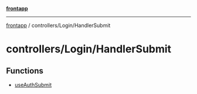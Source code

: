 [**frontapp**](../../../README.md)

***

[frontapp](../../../README.md) / controllers/Login/HandlerSubmit

# controllers/Login/HandlerSubmit

## Functions

- [useAuthSubmit](functions/useAuthSubmit.md)

